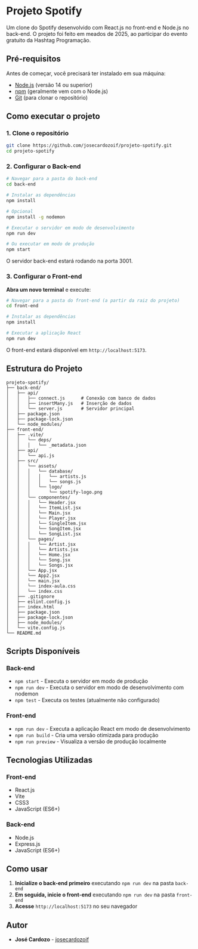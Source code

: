 # Projeto Spotify

Um clone do Spotify desenvolvido com React.js no front-end e Node.js no back-end. O projeto foi feito em meados de 2025, ao participar do evento gratuito da Hashtag Programação.

## Pré-requisitos

Antes de começar, você precisará ter instalado em sua máquina:

- [Node.js](https://nodejs.org/) (versão 14 ou superior)
- [npm](https://www.npmjs.com/) (geralmente vem com o Node.js)
- [Git](https://git-scm.com/) (para clonar o repositório)

## Como executar o projeto

### 1. Clone o repositório
```bash
git clone https://github.com/josecardozoif/projeto-spotify.git
cd projeto-spotify
```

### 2. Configurar o Back-end
```bash
# Navegar para a pasta do back-end
cd back-end

# Instalar as dependências
npm install

# Opcional
npm install -g nodemon

# Executar o servidor em modo de desenvolvimento
npm run dev

# Ou executar em modo de produção
npm start
```

O servidor back-end estará rodando na porta 3001.

### 3. Configurar o Front-end
**Abra um novo terminal** e execute:
```bash
# Navegar para a pasta do front-end (a partir da raiz do projeto)
cd front-end

# Instalar as dependências
npm install

# Executar a aplicação React
npm run dev
```

O front-end estará disponível em `http://localhost:5173`.

## Estrutura do Projeto

```
projeto-spotify/
├── back-end/
│   ├── api/
│   │   ├── connect.js      # Conexão com banco de dados
│   │   ├── insertMany.js   # Inserção de dados
│   │   └── server.js       # Servidor principal
│   ├── package.json
│   ├── package-lock.json
│   └── node_modules/
├── front-end/
│   ├── .vite/
│   │   └── deps/
│   │   │   └── _metadata.json
│   ├── api/
│   │   └── api.js
│   ├── src/
│   │   └── assets/
│   │   │   └── database/
│   │   │   │   └── artists.js
│   │   │   │   └── songs.js
│   │   │   └── logo/
│   │   │       └── spotify-logo.png
│   │   └── componentes/
│   │   │   └── Header.jsx
│   │   │   └── ItemList.jsx
│   │   │   └── Main.jsx
│   │   │   └── Player.jsx
│   │   │   └── SingleItem.jsx
│   │   │   └── SongItem.jsx
│   │   │   └── SongList.jsx
│   │   └── pages/
│   │   │   └── Artist.jsx
│   │   │   └── Artists.jsx
│   │   │   └── Home.jsx
│   │   │   └── Song.jsx
│   │   │   └── Songs.jsx
│   │   └── App.jsx
│   │   └── App2.jsx
│   │   └── main.jsx
│   │   └── index-aula.css
│   │   └── index.css
│   ├── .gitignore
│   ├── eslint.config.js
│   ├── index.html
│   ├── package.json
│   ├── package-lock.json
│   ├── node_modules/
│   └── vite.config.js
└── README.md
```

## Scripts Disponíveis

### Back-end
- `npm start` - Executa o servidor em modo de produção
- `npm run dev` - Executa o servidor em modo de desenvolvimento com nodemon
- `npm test` - Executa os testes (atualmente não configurado)

### Front-end
- `npm run dev` - Executa a aplicação React em modo de desenvolvimento
- `npm run build` - Cria uma versão otimizada para produção
- `npm run preview` - Visualiza a versão de produção localmente

## Tecnologias Utilizadas

### Front-end
- React.js
- Vite
- CSS3
- JavaScript (ES6+)

### Back-end
- Node.js
- Express.js
- JavaScript (ES6+)

## Como usar

1. **Inicialize o back-end primeiro** executando `npm run dev` na pasta `back-end`
2. **Em seguida, inicie o front-end** executando `npm run dev` na pasta `front-end`
3. **Acesse** `http://localhost:5173` no seu navegador

## Autor

- **José Cardozo** - [josecardozoif](https://github.com/josecardozoif)
